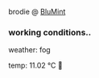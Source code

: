 brodie @ [BluMint](https://www.linkedin.com/company/blumint-io/)

<!--weather_start-->
### working conditions..

weather: fog 

temp: 11.02 °C 👕

<!--weather_end-->
